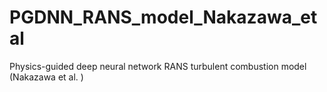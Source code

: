 # PGDNN_RANS_model_Nakazawa_etal
Physics-guided deep neural network RANS turbulent combustion model (Nakazawa et al. )
